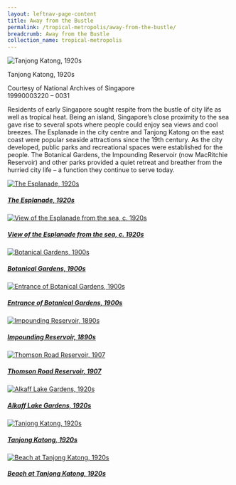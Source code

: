 ```yaml
---
layout: leftnav-page-content
title: Away from the Bustle
permalink: /tropical-metropolis/away-from-the-bustle/
breadcrumb: Away from the Bustle
collection_name: tropical-metropolis
---
```


![Tanjong Katong, 1920s](/images/Sub3-8-Tanjong-Katong-Singapore.jpg)
<div class="custom-caption">
<div><p>Tanjong Katong, 1920s</p></div>
<div>Courtesy of National Archives of Singapore</div>
<div>19990003220 – 0031</div>
</div>

Residents of early Singapore sought respite from the bustle of city life as well as tropical heat. Being an island, Singapore’s close proximity to the sea gave rise to several spots where people could enjoy sea views and cool breezes. The Esplanade in the city centre and Tanjong Katong on the east coast were popular seaside attractions since the 19th century. As the city developed, public parks and recreational spaces were established for the people. The Botanical Gardens, the Impounding Reservoir (now MacRitchie Reservoir) and other parks provided a quiet retreat and breather from the hurried city life – a function they continue to serve today.

<p></p>
<p></p>

<div class="type-two box-hov-style">
	<div class="row is-multiline">
		<div class="col is-one-third-desktop is-one-third-tablet">
			<a href="/tropical-metropolis/away-from-the-bustle/the-esplanade-1920s" class="project-link">
				<img src="/images/thumbnail/Sub3-1-Esplanade-boxed.jpg" alt="The Esplanade, 1920s" class="project-image">
			<div class="project-card">
				<div class="project-title margin--bottom--xs">
					<h5><b>The Esplanade, 1920s</b></h5>
				</div>
			</div>
			</a>
		</div>
		<div class="col is-one-third-desktop is-one-third-tablet">
			<a href="/tropical-metropolis/away-from-the-bustle/view-of-the-esplanade-from-the-sea-1920s/" class="project-link">
				<img src="/images/thumbnail/Sub3-2-The-Esplanade-boxed.jpg" alt="View of the Esplanade from the sea, c. 1920s" class="project-image">
			<div class="project-card">
				<div class="project-title margin--bottom--xs">
					<h5><b>View of the Esplanade from the sea, c. 1920s</b></h5>
				</div>
			</div>
			</a>
		</div>
		<div class="col is-one-third-desktop is-one-third-tablet">
			<a href="/tropical-metropolis/away-from-the-bustle/botanical-gardens-1900s" class="project-link">
				<img src="/images/thumbnail/Sub3-3-boxed.jpg" alt="Botanical Gardens, 1900s" class="project-image">
			<div class="project-card">
				<div class="project-title margin--bottom--xs">
					<h5><b>Botanical Gardens, 1900s</b></h5>
				</div>
			</div>
			</a>
		</div>
	</div>
</div>


<div class="type-two box-hov-style">
	<div class="row is-multiline">
		<div class="col is-one-third-desktop is-one-third-tablet">
			<a href="/tropical-metropolis/away-from-the-bustle/entrance-of-botanical-gardens-1900s" class="project-link">
				<img src="/images/thumbnail/Sub3-4-Entrance-Botanical-Garden-boxed.jpg" alt="Entrance of Botanical Gardens, 1900s" class="project-image">
			<div class="project-card">
				<div class="project-title margin--bottom--xs">
					<h5><b>Entrance of Botanical Gardens, 1900s</b></h5>
				</div>
			</div>
			</a>
		</div>
		<div class="col is-one-third-desktop is-one-third-tablet">
			<a href="/tropical-metropolis/away-from-the-bustle/impounding-reservoir-1890s/" class="project-link">
				<img src="/images/thumbnail/Sub3-5-The-Water-Works-boxed.jpg" alt="Impounding Reservoir, 1890s" class="project-image">
			<div class="project-card">
				<div class="project-title margin--bottom--xs">
					<h5><b>Impounding Reservoir, 1890s</b></h5>
				</div>
			</div>
			</a>
		</div>
		<div class="col is-one-third-desktop is-one-third-tablet">
			<a href="/tropical-metropolis/away-from-the-bustle/thomson-road-reservoir-1907" class="project-link">
				<img src="/images/thumbnail/Sub3-6-boxed.jpg" alt="Thomson Road Reservoir, 1907" class="project-image">
			<div class="project-card">
				<div class="project-title margin--bottom--xs">
					<h5><b>Thomson Road Reservoir, 1907</b></h5>
				</div>
			</div>
			</a>
		</div>
	</div>
</div>


<div class="type-two box-hov-style">
	<div class="row is-multiline">
		<div class="col is-one-third-desktop is-one-third-tablet">
			<a href="/tropical-metropolis/away-from-the-bustle/alkaff-lake-gardens-1920s" class="project-link">
				<img src="/images/thumbnail/Sub3-7-Alkaff-Garden-boxed.jpg" alt="Alkaff Lake Gardens, 1920s" class="project-image">
			<div class="project-card">
				<div class="project-title margin--bottom--xs">
					<h5><b>Alkaff Lake Gardens, 1920s</b></h5>
				</div>
			</div>
			</a>
		</div>
		<div class="col is-one-third-desktop is-one-third-tablet">
			<a href="/tropical-metropolis/away-from-the-bustle/tanjong-katong-1920s/" class="project-link">
				<img src="/images/thumbnail/Sub3-8-Tanjong-Katong-Singapore-boxed.jpg" alt="Tanjong Katong, 1920s" class="project-image">
			<div class="project-card">
				<div class="project-title margin--bottom--xs">
					<h5><b>Tanjong Katong, 1920s</b></h5>
				</div>
			</div>
			</a>
		</div>
		<div class="col is-one-third-desktop is-one-third-tablet">
			<a href="/tropical-metropolis/away-from-the-bustle/beach-at-tanjong-katong-1920s" class="project-link">
				<img src="/images/thumbnail/Sub3-9-boxed.jpg" alt="Beach at Tanjong Katong, 1920s" class="project-image">
			<div class="project-card">
				<div class="project-title margin--bottom--xs">
					<h5><b>Beach at Tanjong Katong, 1920s</b></h5>
				</div>
			</div>
			</a>
		</div>
	</div>
</div>

